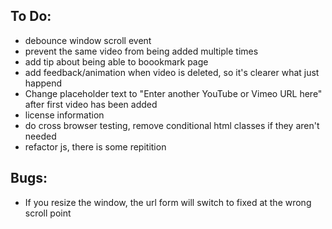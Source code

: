 ## To Do:
* debounce window scroll event
* prevent the same video from being added multiple times
* add tip about being able to boookmark page
* add feedback/animation when video is deleted, so it's clearer what just happend
* Change placeholder text to "Enter another YouTube or Vimeo URL here" after first video has been added
* license information
* do cross browser testing, remove conditional html classes if they aren't needed
* refactor js, there is some repitition

## Bugs:
* If you resize the window, the url form will switch to fixed at the wrong scroll point
